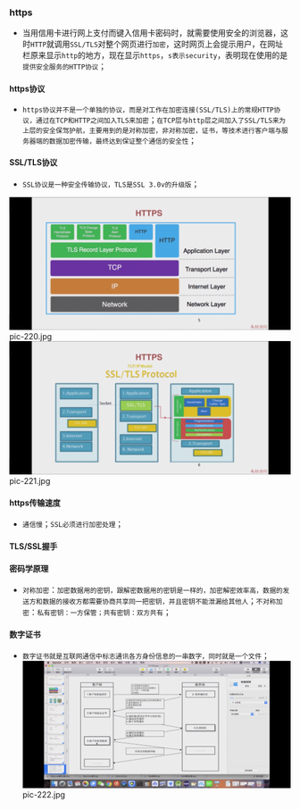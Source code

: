 ### https
+ 当用信用卡进行网上支付而键入信用卡密码时，就需要使用安全的浏览器，这时`HTTP`就调用`SSL/TLS`对整个网页进行`加密`，这时网页上会提示用户，在网址栏原来显示`http`的地方，现在显示`https`，`s表示security`，表明现在使用的是`提供安全服务的HTTP协议`；
#### https协议
+ `https协议并不是一个单独的协议，而是对工作在加密连接(SSL/TLS)上的常规HTTP协议，通过在TCP和HTTP之间加入TLS来加密`；`在TCP层与http层之间加入了SSL/TLS来为上层的安全保驾护航，主要用到的是对称加密，非对称加密，证书，等技术进行客户端与服务器端的数据加密传输，最终达到保证整个通信的安全性`；
#### SSL/TLS协议
+ `SSL协议是一种安全传输协议，TLS是SSL 3.0v的升级版`；

![image](https://github.com/ningbaoqi/ComputerNetWork/blob/master/gif/pic-220.jpg)   pic-220.jpg
![image](https://github.com/ningbaoqi/ComputerNetWork/blob/master/gif/pic-221.jpg)   pic-221.jpg

#### https传输速度
+ `通信慢`；`SSL必须进行加密处理`；
#### TLS/SSL握手
#### 密码学原理
+ `对称加密`：`加密数据用的密钥，跟解密数据用的密钥是一样的，加密解密效率高，数据的发送方和数据的接收方都需要协商共享同一把密钥，并且密钥不能泄漏给其他人`；`不对称加密`：`私有密钥：一方保管；共有密钥：双方共有`；
#### 数字证书
+ `数字证书就是互联网通信中标志通讯各方身份信息的一串数字，同时就是一个文件`；
![image](https://github.com/ningbaoqi/ComputerNetWork/blob/master/gif/pic-222.jpg)   pic-222.jpg

